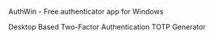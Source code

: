 AuthWin - Free authenticator app for Windows

Desktop Based Two-Factor Authentication TOTP Generator

